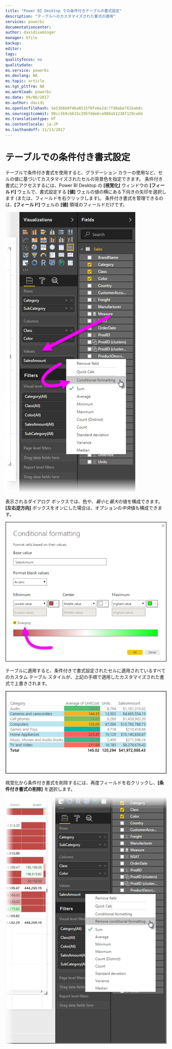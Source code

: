 ```yaml
---
title: "Power BI Desktop での条件付きテーブルの書式設定"
description: "テーブルへのカスタマイズされた書式の適用"
services: powerbi
documentationcenter: 
author: davidiseminger
manager: kfile
backup: 
editor: 
tags: 
qualityfocus: no
qualitydate: 
ms.service: powerbi
ms.devlang: NA
ms.topic: article
ms.tgt_pltfrm: NA
ms.workload: powerbi
ms.date: 09/06/2017
ms.author: davidi
ms.openlocfilehash: 5e5366b9f4ba8515f0fe6e2dc7fd0abe761bab8c
ms.sourcegitcommit: 99cc3b9cb615c2957dde6ca908a51238f129cebb
ms.translationtype: HT
ms.contentlocale: ja-JP
ms.lasthandoff: 11/13/2017
---
```

# <a name="conditional-formatting-in-tables"></a>テーブルでの条件付き書式設定
テーブルで条件付き書式を使用すると、グラデーション カラーの使用など、セルの値に基づいてカスタマイズされたセルの背景色を指定できます。 条件付き書式にアクセスするには、Power BI Desktop の **[視覚化]** ウィンドウの **[フィールド]** ウェルで、書式設定する **[値]** ウェルの値の横にある下向きの矢印を選択します (または、フィールドを右クリックします)。 条件付き書式を管理できるのは、**[フィールド]** ウェルの **[値]** 領域のフィールドだけです。

![](media/desktop-conditional-table-formatting/table-formatting_1.png)

表示されるダイアログ ボックスでは、色や、*最小*と*最大*の値を構成できます。 **[左右逆方向]** ボックスをオンにした場合は、オプションの*中央*値も構成できます。

![](media/desktop-conditional-table-formatting/table-formatting_2.png)

テーブルに適用すると、条件付きで書式設定されたセルに適用されているすべてのカスタム テーブル スタイルが、上記の手順で適用したカスタマイズされた書式で上書きされます。

![](media/desktop-conditional-table-formatting/table-formatting_3.png)

視覚化から条件付き書式を削除するには、再度フィールドを右クリックし、**[条件付き書式の削除]** を選択します。

![](media/desktop-conditional-table-formatting/table-formatting_4.png)

